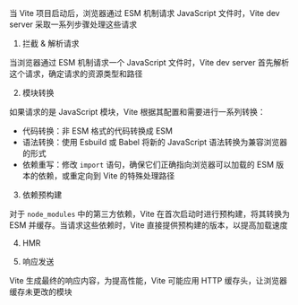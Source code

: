 当 Vite 项目启动后，浏览器通过 ESM 机制请求 JavaScript 文件时，Vite dev server 采取一系列步骤处理这些请求

1. 拦截 & 解析请求

当浏览器通过 ESM 机制请求一个 JavaScript 文件时，Vite dev server 首先解析这个请求，确定请求的资源类型和路径

2. 模块转换

如果请求的是 JavaScript 模块，Vite 根据其配置和需要进行一系列转换：

- 代码转换：非 ESM 格式的代码转换成 ESM
- 语法转换：使用 Esbuild 或 Babel 将新的 JavaScript 语法转换为兼容浏览器的形式
- 依赖重写：修改 `import` 语句，确保它们正确指向浏览器可以加载的 ESM 版本的依赖，或重定向到 Vite 的特殊处理路径

3. 依赖预构建

对于 `node_modules` 中的第三方依赖，Vite 在首次启动时进行预构建，将其转换为 ESM 并缓存。当请求这些依赖时，Vite 直接提供预构建的版本，以提高加载速度

4. HMR

5. 响应发送

Vite 生成最终的响应内容，为提高性能，Vite 可能应用 HTTP 缓存头，让浏览器缓存未更改的模块



